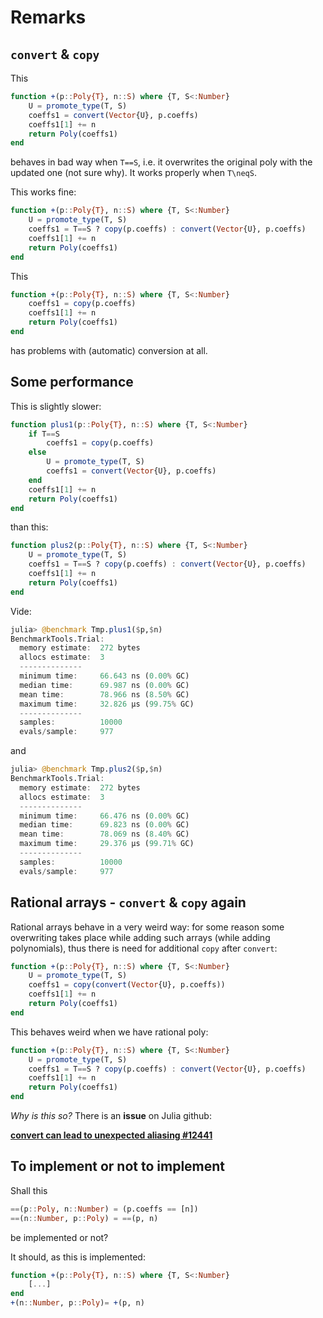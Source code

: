 # Remarks

## `convert` & `copy`

This

```julia
function +(p::Poly{T}, n::S) where {T, S<:Number}
    U = promote_type(T, S)
    coeffs1 = convert(Vector{U}, p.coeffs)
    coeffs1[1] += n
    return Poly(coeffs1)
end
```

 behaves in bad way when `T==S`, i.e. it overwrites the original poly with the updated one (not sure why). It works properly when `T\neqS`.

This works fine:

```julia
function +(p::Poly{T}, n::S) where {T, S<:Number}
    U = promote_type(T, S)
    coeffs1 = T==S ? copy(p.coeffs) : convert(Vector{U}, p.coeffs)
    coeffs1[1] += n
    return Poly(coeffs1)
end
```

This

```julia
function +(p::Poly{T}, n::S) where {T, S<:Number}
    coeffs1 = copy(p.coeffs)
    coeffs1[1] += n
    return Poly(coeffs1)
end
```

has problems with (automatic) conversion at all.

## Some performance

This is slightly slower:

```julia
function plus1(p::Poly{T}, n::S) where {T, S<:Number}
    if T==S
        coeffs1 = copy(p.coeffs)
    else
        U = promote_type(T, S)
        coeffs1 = convert(Vector{U}, p.coeffs)
    end
    coeffs1[1] += n
    return Poly(coeffs1)
end
```

than this:

```julia
function plus2(p::Poly{T}, n::S) where {T, S<:Number}
    U = promote_type(T, S)
    coeffs1 = T==S ? copy(p.coeffs) : convert(Vector{U}, p.coeffs)
    coeffs1[1] += n
    return Poly(coeffs1)
end
```

Vide:

```julia
julia> @benchmark Tmp.plus1($p,$n)
BenchmarkTools.Trial:
  memory estimate:  272 bytes
  allocs estimate:  3
  --------------
  minimum time:     66.643 ns (0.00% GC)
  median time:      69.987 ns (0.00% GC)
  mean time:        78.966 ns (8.50% GC)
  maximum time:     32.826 μs (99.75% GC)
  --------------
  samples:          10000
  evals/sample:     977
```

and

```julia
julia> @benchmark Tmp.plus2($p,$n)
BenchmarkTools.Trial:
  memory estimate:  272 bytes
  allocs estimate:  3
  --------------
  minimum time:     66.476 ns (0.00% GC)
  median time:      69.823 ns (0.00% GC)
  mean time:        78.069 ns (8.40% GC)
  maximum time:     29.376 μs (99.71% GC)
  --------------
  samples:          10000
  evals/sample:     977
```

## Rational arrays - `convert` & `copy` again

Rational arrays behave in a very weird way: for some reason some overwriting takes place while adding such arrays (while adding polynomials), thus there is need for additional `copy` after `convert`:

```julia
function +(p::Poly{T}, n::S) where {T, S<:Number}
    U = promote_type(T, S)
    coeffs1 = copy(convert(Vector{U}, p.coeffs))
    coeffs1[1] += n
    return Poly(coeffs1)
end
```

This behaves weird when we have rational poly:
```julia
function +(p::Poly{T}, n::S) where {T, S<:Number}
    U = promote_type(T, S)
    coeffs1 = T==S ? copy(p.coeffs) : convert(Vector{U}, p.coeffs)
    coeffs1[1] += n
    return Poly(coeffs1)
end
```

*Why is this so?* There is an **issue** on Julia github:

[**convert can lead to unexpected aliasing #12441**](https://github.com/JuliaLang/julia/issues/12441)

## To implement or not to implement

Shall this

```julia
==(p::Poly, n::Number) = (p.coeffs == [n])
==(n::Number, p::Poly) = ==(p, n)
```

be implemented or not?

It should, as this is implemented:

```julia
function +(p::Poly{T}, n::S) where {T, S<:Number}
    [...]
end
+(n::Number, p::Poly)= +(p, n)
```
